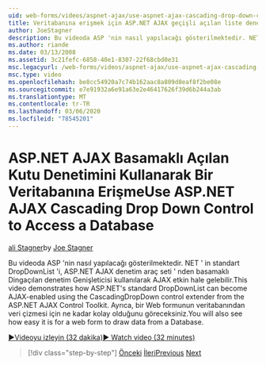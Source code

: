 ```yaml
---
uid: web-forms/videos/aspnet-ajax/use-aspnet-ajax-cascading-drop-down-control-to-access-a-database
title: Veritabanına erişmek için ASP.NET AJAX geçişli açılan liste denetimini kullanma | Microsoft Docs
author: JoeStagner
description: Bu videoda ASP 'nin nasıl yapılacağı gösterilmektedir. NET ' in standart DropDownList 'i, ASP.NET AJAX Contro... ' dan basamaklı Dingdropdown denetim Genişleticisi kullanılarak AJAX etkin hale gelebilir.
ms.author: riande
ms.date: 03/13/2008
ms.assetid: 3c21fefc-6858-40e1-8307-22f68cbd0e31
msc.legacyurl: /web-forms/videos/aspnet-ajax/use-aspnet-ajax-cascading-drop-down-control-to-access-a-database
msc.type: video
ms.openlocfilehash: be8cc54920a7c74b162aac8a809d8eaf8f2be08e
ms.sourcegitcommit: e7e91932a6e91a63e2e46417626f39d6b244a3ab
ms.translationtype: MT
ms.contentlocale: tr-TR
ms.lasthandoff: 03/06/2020
ms.locfileid: "78545201"
---
```

# <a name="use-aspnet-ajax-cascading-drop-down-control-to-access-a-database"></a><span data-ttu-id="5e6b5-103">ASP.NET AJAX Basamaklı Açılan Kutu Denetimini Kullanarak Bir Veritabanına Erişme</span><span class="sxs-lookup"><span data-stu-id="5e6b5-103">Use ASP.NET AJAX Cascading Drop Down Control to Access a Database</span></span>

<span data-ttu-id="5e6b5-104">[ali Stagner](https://github.com/JoeStagner)</span><span class="sxs-lookup"><span data-stu-id="5e6b5-104">by [Joe Stagner](https://github.com/JoeStagner)</span></span>

<span data-ttu-id="5e6b5-105">Bu videoda ASP 'nin nasıl yapılacağı gösterilmektedir. NET ' in standart DropDownList 'i, ASP.NET AJAX denetim araç seti ' nden basamaklı Dingaçılan denetim Genişleticisi kullanılarak AJAX etkin hale gelebilir.</span><span class="sxs-lookup"><span data-stu-id="5e6b5-105">This video demonstrates how ASP.NET's standard DropDownList can become AJAX-enabled using the CascadingDropDown control extender from the ASP.NET AJAX Control Toolkit.</span></span> <span data-ttu-id="5e6b5-106">Ayrıca, bir Web formunun veritabanından veri çizmesi için ne kadar kolay olduğunu göreceksiniz.</span><span class="sxs-lookup"><span data-stu-id="5e6b5-106">You will also see how easy it is for a web form to draw data from a Database.</span></span>

[<span data-ttu-id="5e6b5-107">&#9654;Videoyu izleyin (32 dakika)</span><span class="sxs-lookup"><span data-stu-id="5e6b5-107">&#9654; Watch video (32 minutes)</span></span>](https://channel9.msdn.com/Blogs/ASP-NET-Site-Videos/use-aspnet-ajax-cascading-drop-down-control-to-access-a-database)

> [!div class="step-by-step"]
> <span data-ttu-id="5e6b5-108">[Önceki](two-simple-techniques-for-triggering-updates-to-update-panels.md)
> [İleri](implement-infinite-data-patterns-in-ajax.md)</span><span class="sxs-lookup"><span data-stu-id="5e6b5-108">[Previous](two-simple-techniques-for-triggering-updates-to-update-panels.md)
[Next](implement-infinite-data-patterns-in-ajax.md)</span></span>
